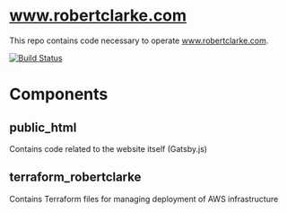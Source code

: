 # www.robertclarke.com
This repo contains code necessary to operate www.robertclarke.com.

[![Build Status](https://github.com/RobertClarke/www.robertclarke.com/workflows/Node%20CI/badge.svg)](https://github.com/RobertClarke/www.robertclarke.com/actions)

# Components
## public_html
Contains code related to the website itself (Gatsby.js)
## terraform_robertclarke
Contains Terraform files for managing deployment of AWS infrastructure
